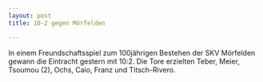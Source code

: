 ```yaml
---
layout: post
title: 10-2 gegen Mörfelden

---
```


In einem Freundschaftsspiel zum 100jährigen Bestehen der SKV Mörfelden gewann die Eintracht gestern mit 10:2. Die Tore erzielten Teber, Meier, Tsoumou (2), Ochs, Caio, Franz und Titsch-Rivero.



